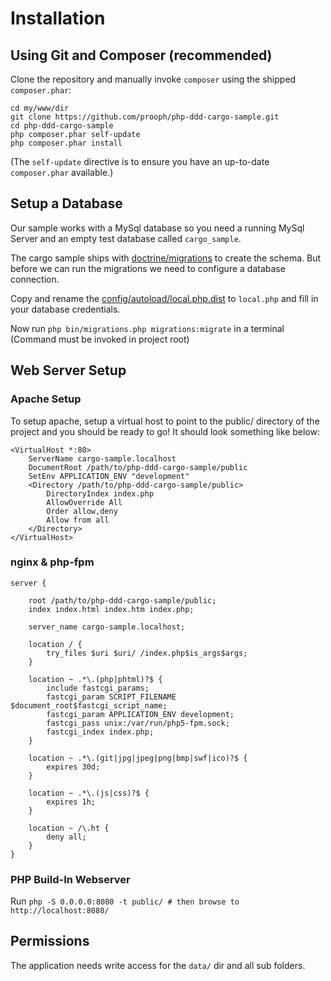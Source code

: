 # Installation

## Using Git and Composer (recommended)

Clone the repository and manually invoke `composer` using the shipped
`composer.phar`:

    cd my/www/dir
    git clone https://github.com/prooph/php-ddd-cargo-sample.git
    cd php-ddd-cargo-sample
    php composer.phar self-update
    php composer.phar install

(The `self-update` directive is to ensure you have an up-to-date `composer.phar`
available.)

## Setup a Database

Our sample works with a MySql database so you need a running MySql Server and an
empty test database called `cargo_sample`.

The cargo sample ships with [doctrine/migrations](https://github.com/doctrine/migrations) to create the schema. But before we can run the migrations we
need to configure a database connection.

Copy and rename the [config/autoload/local.php.dist](https://github.com/codeliner/php-ddd-cargo-sample/blob/master/config/autoload/local.php.dist) to `local.php`
and fill in your database credentials.

Now run `php bin/migrations.php migrations:migrate` in a terminal (Command must be invoked in project root)

## Web Server Setup

### Apache Setup

To setup apache, setup a virtual host to point to the public/ directory of the
project and you should be ready to go! It should look something like below:

    <VirtualHost *:80>
        ServerName cargo-sample.localhost
        DocumentRoot /path/to/php-ddd-cargo-sample/public
        SetEnv APPLICATION_ENV "development"
        <Directory /path/to/php-ddd-cargo-sample/public>
            DirectoryIndex index.php
            AllowOverride All
            Order allow,deny
            Allow from all
        </Directory>
    </VirtualHost>

### nginx & php-fpm

    server {

        root /path/to/php-ddd-cargo-sample/public;
        index index.html index.htm index.php;

        server_name cargo-sample.localhost;

        location / {
            try_files $uri $uri/ /index.php$is_args$args;
        }

        location ~ .*\.(php|phtml)?$ {
            include fastcgi_params;
            fastcgi_param SCRIPT_FILENAME $document_root$fastcgi_script_name;
            fastcgi_param APPLICATION_ENV development;
            fastcgi_pass unix:/var/run/php5-fpm.sock;
            fastcgi_index index.php;
        }

        location ~ .*\.(git|jpg|jpeg|png|bmp|swf|ico)?$ {
            expires 30d;
        }

        location ~ .*\.(js|css)?$ {
            expires 1h;
        }

        location ~ /\.ht {
            deny all;
        }
    }

### PHP Build-In Webserver

Run `php -S 0.0.0.0:8080 -t public/ # then browse to http://localhost:8080/`


## Permissions

The application needs write access for the `data/` dir and all sub folders.
